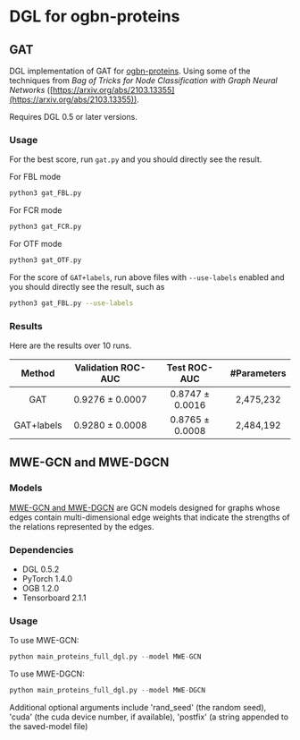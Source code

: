 # DGL for ogbn-proteins

## GAT

DGL implementation of GAT for [ogbn-proteins](https://ogb.stanford.edu/docs/nodeprop/). Using some of the techniques from *Bag of Tricks for Node Classification with Graph Neural Networks* ([https://arxiv.org/abs/2103.13355](https://arxiv.org/abs/2103.13355)).

Requires DGL 0.5 or later versions.

### Usage

For the best score, run `gat.py` and you should directly see the result.

For FBL mode
```bash
python3 gat_FBL.py
```

For FCR mode
```bash
python3 gat_FCR.py
```

For OTF mode
```bash
python3 gat_OTF.py
```

For the score of `GAT+labels`, run above files with `--use-labels` enabled and you should directly see the result, such as
```bash
python3 gat_FBL.py --use-labels
```

### Results

Here are the results over 10 runs.

|   Method   | Validation ROC-AUC |  Test ROC-AUC   | #Parameters |
|:----------:|:------------------:|:---------------:|:-----------:|
|    GAT     |  0.9276 ± 0.0007   | 0.8747 ± 0.0016 |  2,475,232  |
| GAT+labels |  0.9280 ± 0.0008   | 0.8765 ± 0.0008 |  2,484,192  |

## MWE-GCN and MWE-DGCN

### Models
[MWE-GCN and MWE-DGCN](https://cims.nyu.edu/~chenzh/files/GCN_with_edge_weights.pdf) are GCN models designed for graphs whose edges contain multi-dimensional edge weights that indicate the strengths of the relations represented by the edges.

### Dependencies
- DGL 0.5.2
- PyTorch 1.4.0
- OGB 1.2.0
- Tensorboard 2.1.1

### Usage

To use MWE-GCN:
```python
python main_proteins_full_dgl.py --model MWE-GCN
```

To use MWE-DGCN:
```python
python main_proteins_full_dgl.py --model MWE-DGCN
```

Additional optional arguments include 'rand_seed' (the random seed), 'cuda' (the cuda device number, if available), 'postfix' (a string appended to the saved-model file)
